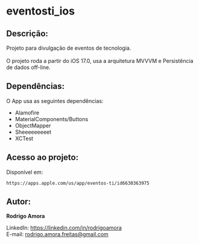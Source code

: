 # eventosti_ios
Descrição:
----------
Projeto para divulgação de eventos de tecnologia.<br><br>
O projeto roda a partir do iOS 17.0, usa a arquitetura MVVVM e Persistência de dados off-line.

Dependências:
-------------
O App usa as seguintes dependências:

* Alamofire
* MaterialComponents/Buttons
* ObjectMapper
* Sheeeeeeeeet
* XCTest

Acesso ao projeto:
------------------
Disponível em:
```shell script
https://apps.apple.com/us/app/eventos-ti/id6630363975
```

Autor:
------
<b>Rodrigo Amora</b>

LinkedIn: https://linkedin.com/in/rodrigoamora <br>
E-mail: rodrigo.amora.freitas@gmail.com
